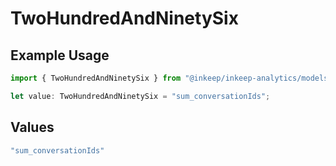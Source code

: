 # TwoHundredAndNinetySix

## Example Usage

```typescript
import { TwoHundredAndNinetySix } from "@inkeep/inkeep-analytics/models/operations";

let value: TwoHundredAndNinetySix = "sum_conversationIds";
```

## Values

```typescript
"sum_conversationIds"
```